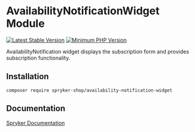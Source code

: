# AvailabilityNotificationWidget Module
[![Latest Stable Version](https://poser.pugx.org/spryker-shop/availability-notification-widget/v/stable.svg)](https://packagist.org/packages/spryker-shop/availability-notification-widget)
[![Minimum PHP Version](https://img.shields.io/badge/php-%3E%3D%207.3-8892BF.svg)](https://php.net/)

AvailabilityNotification widget displays the subscription form and provides subscription functionality.

## Installation

```
composer require spryker-shop/availability-notification-widget
```

## Documentation

[Spryker Documentation](https://academy.spryker.com)
